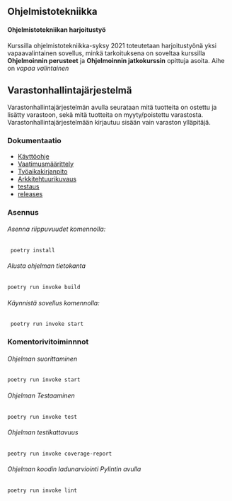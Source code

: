 ## Ohjelmistotekniikka
#### Ohjelmistotekniikan harjoitustyö
Kurssilla ohjelmistotekniikka-syksy 2021 toteutetaan harjoitustyönä yksi vapaavalintainen
sovellus, minkä tarkoituksena on soveltaa kurssilla **Ohjelmoinnin perusteet** ja
**Ohjelmoinnin jatkokurssin** opittuja asoita. 
Aihe on *vapaa valintainen*

## Varastonhallintajärjestelmä
Varastonhallintajärjestelmän avulla seurataan mitä tuotteita on ostettu ja lisätty varastoon, sekä
mitä tuotteita on myyty/poistettu varastosta. Varastonhallintajärjestelmään kirjautuu sisään vain
varaston ylläpitäjä.

### Dokumentaatio
 * [Käyttöohje](https://github.com/hamidaebadi/ot-harjoitustyo/blob/master/documentation/kayttoohje.md)
 * [Vaatimusmäärittely](https://github.com/hamidaebadi/ot-harjoitustyo/blob/master/documentation/vaatimusmaarittely.md)
 * [Työaikakirjanpito](https://github.com/hamidaebadi/ot-harjoitustyo/blob/master/documentation/tyoaikakirjanpito.md)
 * [Arkkitehtuurikuvaus](https://github.com/hamidaebadi/ot-harjoitustyo/blob/master/documentation/arkkitethtuuri.md)
 * [testaus](https://github.com/hamidaebadi/ot-harjoitustyo/blob/master/documentation/testaus.md)
 * [releases](https://github.com/hamidaebadi/ot-harjoitustyo/releases)


### Asennus
###### Asenna riippuvuudet komennolla:
     poetry install

###### Alusta ohjelman tietokanta
    poetry run invoke build
      
###### Käynnistä sovellus komennolla:
     poetry run invoke start


### Komentorivitoiminnnot
###### Ohjelman suorittaminen
    poetry run invoke start

###### Ohjelman Testaaminen
    poetry run invoke test

###### Ohjelman testikattavuus
    peotry run invoke coverage-report

###### Ohjelman koodin ladunarviointi Pylintin avulla
    poetry run invoke lint
